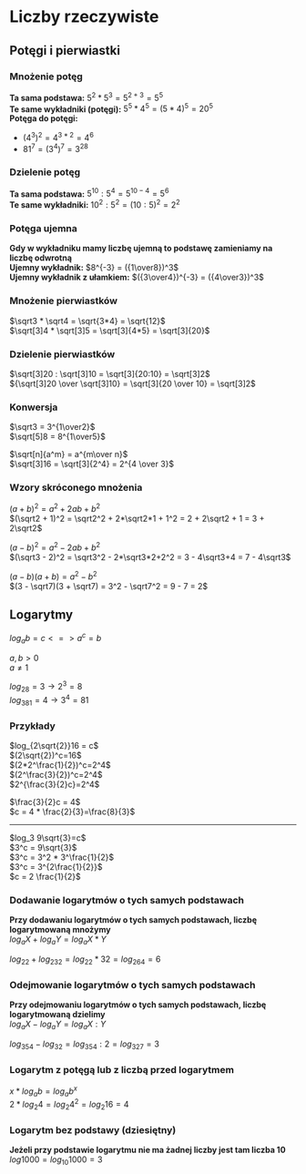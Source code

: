 # Liczby rzeczywiste
## Potęgi i pierwiastki
### Mnożenie potęg
**Ta sama podstawa:** $5^2 * 5^3 = 5^{2+3} = 5^5$  
**Te same wykładniki (potęgi):** $5^5 * 4^5 = (5*4)^5 = 20^5$  
**Potęga do potęgi:** 
- $(4^3)^2 = 4^{3*2} = 4^6$
- $81^7 = (3^4)^7 = 3^{28}$
### Dzielenie potęg
**Ta sama podstawa:** $5^{10} : 5^4 = 5^{10-4} = 5^6$  
**Te same wykładniki:** $10^2 : 5^2 = (10 : 5)^2 = 2^2$
### Potęga ujemna
**Gdy w wykładniku mamy liczbę ujemną to podstawę zamieniamy na liczbę odwrotną**  
**Ujemny wykładnik:** $8^{-3} = ({1\over8})^3$  
**Ujemny wykładnik z ułamkiem:** $({3\over4})^{-3} = ({4\over3})^3$  
### Mnożenie pierwiastków
$`\sqrt3 * \sqrt4 = \sqrt{3*4} = \sqrt{12}`$  
$`\sqrt[3]4 * \sqrt[3]5 = \sqrt[3]{4*5} = \sqrt[3]{20}`$  
### Dzielenie pierwiastków
$\sqrt[3]20 : \sqrt[3]10 = \sqrt[3]{20:10} = \sqrt[3]2$  
${\sqrt[3]20 \over \sqrt[3]10} = \sqrt[3]{20 \over 10} = \sqrt[3]2$
### Konwersja
$\sqrt3 = 3^{1\over2}$  
$\sqrt[5]8 = 8^{1\over5}$  

$`\sqrt[n]{a^m} = a^{m\over n}`$  
$`\sqrt[3]16 = \sqrt[3]{2^4} = 2^{4 \over 3}`$  
### Wzory skróconego mnożenia
$(a+b)^2 = a^2 + 2ab + b^2$  
$(\sqrt2 + 1)^2 = \sqrt2^2 + 2*\sqrt2*1 + 1^2 = 2 + 2\sqrt2 + 1 = 3 + 2\sqrt2$  

$(a - b)^2 = a^2 - 2ab + b^2$  
$(\sqrt3 - 2)^2 = \sqrt3^2 - 2*\sqrt3*2+2^2 = 3 - 4\sqrt3+4 = 7 - 4\sqrt3$  

$(a-b)(a+b) = a^2 - b^2$  
$(3 - \sqrt7)(3 + \sqrt7) = 3^2 - \sqrt7^2 = 9 - 7 = 2$  
## Logarytmy
$log_ab = c <=> a^c = b$  

$a, b > 0$  
$a \neq 1$  

$log_28=3\rightarrow 2^3=8$  
$log_381=4\rightarrow 3^4=81$  
### Przykłady
$log_{2\sqrt{2}}16 = c$  
$(2\sqrt{2})^c=16$  
$(2*2^\frac{1}{2})^c=2^4$  
$(2^\frac{3}{2})^c=2^4$  
$2^{\frac{3}{2}c}=2^4$  

$\frac{3}{2}c = 4$  
$c = 4 * \frac{2}{3}=\frac{8}{3}$  

---
$log_3 9\sqrt{3}=c$  
$3^c = 9\sqrt{3}$  
$3^c = 3^2 * 3^\frac{1}{2}$  
$3^c = 3^{2\frac{1}{2}}$  
$c = 2 \frac{1}{2}$
### Dodawanie logarytmów o tych samych podstawach
**Przy dodawaniu logarytmów o tych samych podstawach, liczbę logarytmowaną mnożymy**  
$log_aX+log_aY=log_aX*Y$  

$log_22+log_232=log_22*32=log_264=6$  
### Odejmowanie logarytmów o tych samych podstawach
**Przy odejmowaniu logarytmów o tych samych podstawach, liczbę logarytmowaną dzielimy**  
$log_aX-log_aY=log_aX:Y$  

$log_354-log_32=log_354:2=log_327=3$  
### Logarytm z potęgą lub z liczbą przed logarytmem
$x * log_a b = log_a b^x$  
$2 * log_2 4 = log_2 4^2 = log_2 16 = 4$  
### Logarytm bez podstawy (dziesiętny)
**Jeżeli przy podstawie logarytmu nie ma żadnej liczby jest tam liczba 10**  
$log1000=log_{10}1000=3$  
